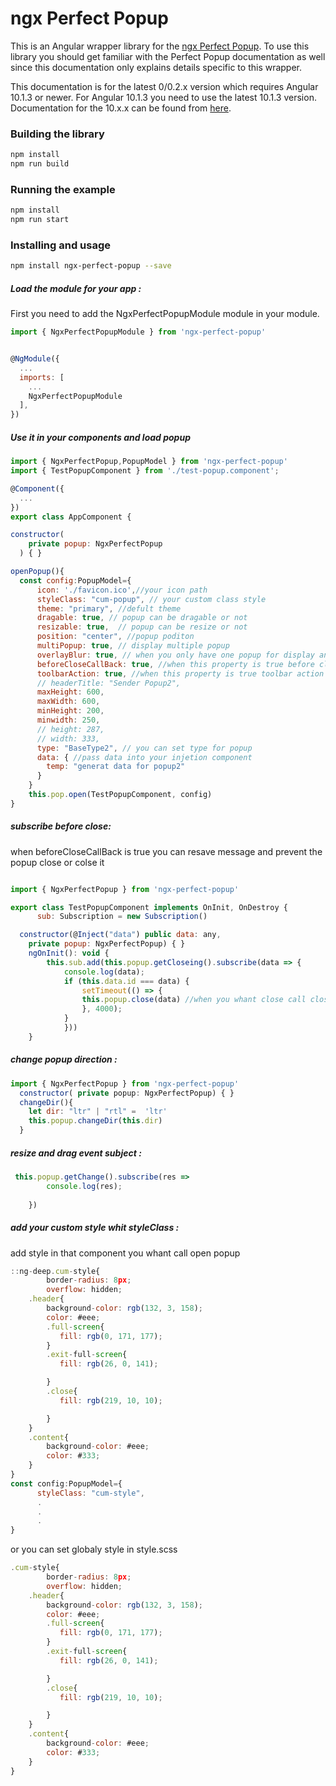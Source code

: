 

# ngx Perfect Popup

This is an Angular wrapper library for the [ngx Perfect Popup](https://github.com/Alishoghian/ngx-perfect-popup/). To use this library you should get familiar with the Perfect Popup documentation as well since this documentation only explains details specific to this wrapper.

This documentation is for the latest 0/0.2.x version which requires Angular 10.1.3 or newer. For Angular 10.1.3 you need to use the latest 10.1.3 version. Documentation for the 10.x.x can be found from <a href="https://github.com/Alishoghian/ngx-perfect-poup/tree/master">here</a>.


### Building the library

```bash
npm install
npm run build
```

### Running the example

```bash
npm install
npm run start
```

### Installing and usage

```bash
npm install ngx-perfect-popup --save
```

##### Load the module for your app :

First you need to add the NgxPerfectPopupModule  module in your module.

```javascript
import { NgxPerfectPopupModule } from 'ngx-perfect-popup'


@NgModule({
  ...
  imports: [
    ...
    NgxPerfectPopupModule
  ],
})

```
##### Use it in your components and load popup

```javascript
import { NgxPerfectPopup,PopupModel } from 'ngx-perfect-popup'
import { TestPopupComponent } from './test-popup.component';

@Component({
  ...
})
export class AppComponent {

constructor(
    private popup: NgxPerfectPopup
  ) { }

openPopup(){
  const config:PopupModel={
      icon: './favicon.ico',//your icon path
      styleClass: "cum-popup", // your custom class style 
      theme: "primary", //defult theme
      dragable: true, // popup can be dragable or not
      resizable: true,  // popup can be resize or not
      position: "center", //popup poditon
      multiPopup: true, // display multiple popup
      overlayBlur: true, // when you only have one popup for display and this property is true backdrop-filter active
      beforeCloseCallBack: true, //when this property is true before close you can subscribe close popup message and let for close whit other function
      toolbarAction: true, //when this property is true toolbar action is shown
      // headerTitle: "Sender Popup2",
      maxHeight: 600,
      maxWidth: 600,
      minHeight: 200,
      minwidth: 250,
      // height: 287,
      // width: 333,
      type: "BaseType2", // you can set type for popup
      data: { //pass data into your injetion component
        temp: "generat data for popup2"
      }
    }
    this.pop.open(TestPopupComponent, config)
}

```
##### subscribe before close:
 when beforeCloseCallBack is true you can resave message and prevent the popup close or colse it 

```javascript

import { NgxPerfectPopup } from 'ngx-perfect-popup'

export class TestPopupComponent implements OnInit, OnDestroy {
      sub: Subscription = new Subscription()

  constructor(@Inject("data") public data: any,
    private popup: NgxPerfectPopup) { }
    ngOnInit(): void {
        this.sub.add(this.popup.getCloseing().subscribe(data => {
            console.log(data);
            if (this.data.id === data) { 
                setTimeout(() => {
                this.popup.close(data) //when you whant close call close function and pass id to it
                }, 4000);
            }
            }))
    }
```
##### change popup direction :
```javascript 
import { NgxPerfectPopup } from 'ngx-perfect-popup'
  constructor( private popup: NgxPerfectPopup) { }
  changeDir(){
    let dir: "ltr" | "rtl" =  'ltr'
    this.popup.changeDir(this.dir)
  }
```
##### resize and drag event subject :
```javascript 
 this.popup.getChange().subscribe(res =>    
        console.log(res);
        
    })
```
##### add your custom style whit styleClass :
add style in that component you whant call open popup 
```javascript
::ng-deep.cum-style{
        border-radius: 8px;
        overflow: hidden;
    .header{
        background-color: rgb(132, 3, 158);
        color: #eee;
        .full-screen{
           fill: rgb(0, 171, 177); 
        }
        .exit-full-screen{
           fill: rgb(26, 0, 141); 

        }
        .close{
           fill: rgb(219, 10, 10); 

        }
    }
    .content{
        background-color: #eee;
        color: #333;
    }
}
const config:PopupModel={
      styleClass: "cum-style",
      .
      .
      .
}

```
or you can set globaly style in style.scss 
```javascript
.cum-style{
        border-radius: 8px;
        overflow: hidden;
    .header{
        background-color: rgb(132, 3, 158);
        color: #eee;
        .full-screen{
           fill: rgb(0, 171, 177); 
        }
        .exit-full-screen{
           fill: rgb(26, 0, 141); 

        }
        .close{
           fill: rgb(219, 10, 10); 

        }
    }
    .content{
        background-color: #eee;
        color: #333;
    }
}
```